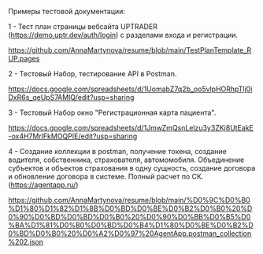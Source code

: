 Примеры тестовой документации:

1 - Тест план страницы вебсайта UPTRADER (https://demo.uptr.dev/auth/login) с разделами входа и регистрации.

https://github.com/AnnaMartynova/resume/blob/main/TestPlanTemplate_RUP.pages

2 - Тестовый Набор, тестирование API в Postman.

https://docs.google.com/spreadsheets/d/1UomabZ7q2b_oo5vlpHORhpTlj0iDxR6s_qeUpS7AMlQ/edit?usp=sharing

3 - Тестовый Набор окно "Регистрационная карта пациента".

https://docs.google.com/spreadsheets/d/1JmwZmQsnLelzu3y3ZKj8UtEakE-ox4H7MrlFkMOQPIE/edit?usp=sharing

4 -  Создание коллекции в postman, получение токена, создание водителя, собственника, страхователя, автомомобиля. 
    Объединение субъектов и объектов страхования в одну сущность, создание договора и обновление договора в системе. 
    Полный расчет по СК. (https://agentapp.ru/)
    
https://github.com/AnnaMartynova/resume/blob/main/%D0%9C%D0%B0%D1%80%D1%82%D1%8B%D0%BD%D0%BE%D0%B2%D0%B0%20%D0%90%D0%BD%D0%BD%D0%B0%20%D0%90%D0%BB%D0%B5%D0%BA%D1%81%D0%B0%D0%BD%D0%B4%D1%80%D0%BE%D0%B2%D0%BD%D0%B0%20%D0%A2%D0%97%20AgentApp.postman_collection%202.json
    
    
